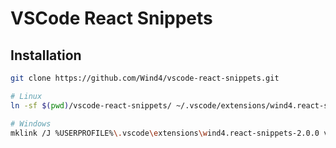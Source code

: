 # VSCode React Snippets

## Installation

```bash
git clone https://github.com/Wind4/vscode-react-snippets.git

# Linux
ln -sf $(pwd)/vscode-react-snippets/ ~/.vscode/extensions/wind4.react-snippets-2.0.0

# Windows
mklink /J %USERPROFILE%\.vscode\extensions\wind4.react-snippets-2.0.0 vscode-react-snippets
```
